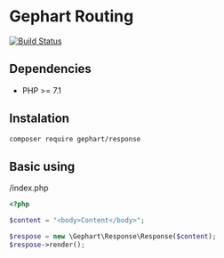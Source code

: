 Gephart Routing
===

[![Build Status](https://travis-ci.org/gephart/response.svg?branch=master)](https://travis-ci.org/gephart/response)

Dependencies
---
 - PHP >= 7.1

Instalation
---

```bash
composer require gephart/response
```

Basic using
---

/index.php

```php
<?php

$content = "<body>Content</body>";

$respose = new \Gephart\Response\Response($content);
$respose->render();
```